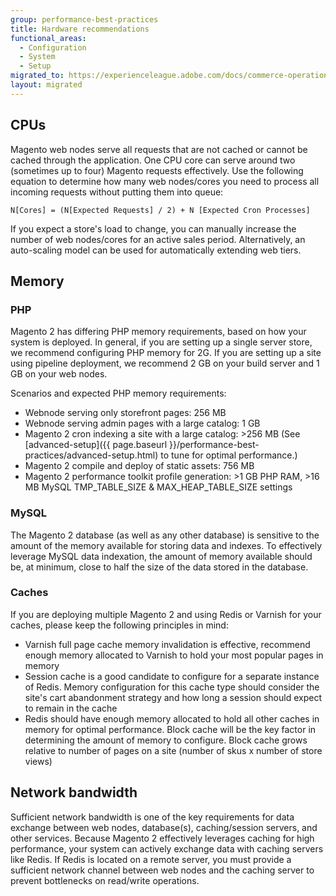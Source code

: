```yaml
---
group: performance-best-practices
title: Hardware recommendations
functional_areas:
  - Configuration
  - System
  - Setup
migrated_to: https://experienceleague.adobe.com/docs/commerce-operations/performance-best-practices/hardware.html
layout: migrated
---
```


## CPUs

Magento web nodes serve all requests that are not cached or cannot be cached through the application. One CPU core can serve around two (sometimes up to four) Magento requests effectively. Use the following equation to determine how many  web nodes/cores you need to process all incoming requests without putting them into queue:

  `N[Cores] = (N[Expected Requests] / 2) + N [Expected Cron Processes]`

If you expect a store's load to change, you can manually increase the number of web nodes/cores for an active sales period. Alternatively, an auto-scaling model can be used for automatically extending web tiers.

## Memory

### PHP

Magento 2 has differing PHP memory requirements, based on how your system is deployed.  In general, if you are setting up a single server store, we recommend configuring PHP memory for 2G.  If you are setting up a site using pipeline deployment, we recommend 2 GB on your build server and 1 GB on your web nodes.

Scenarios and expected PHP memory requirements:

*  Webnode serving only storefront pages: 256 MB
*  Webnode serving admin pages with a large catalog: 1 GB
*  Magento 2 cron indexing a site with a large catalog: >256 MB (See [advanced-setup]({{ page.baseurl }}/performance-best-practices/advanced-setup.html) to tune for optimal performance.)
*  Magento 2 compile and deploy of static assets: 756 MB
*  Magento 2 performance toolkit profile generation: >1 GB PHP RAM, >16 MB MySQL TMP_TABLE_SIZE & MAX_HEAP_TABLE_SIZE settings

### MySQL

The Magento 2 database (as well as any other database) is sensitive to the amount of the memory available for storing data and indexes. To effectively leverage MySQL data indexation, the amount of memory available should be, at minimum, close to half the size of the data stored in the database.

### Caches

If you are deploying multiple Magento 2 and using Redis or Varnish for your caches, please keep the following principles in mind:

*  Varnish full page cache memory invalidation is effective, recommend enough memory allocated to Varnish to hold your most popular pages in memory
*  Session cache is a good candidate to configure for a separate instance of Redis.  Memory configuration for this cache type should consider the site's cart abandonment strategy and how long a session should expect to remain in the cache
*  Redis should have enough memory allocated to hold all other caches in memory for optimal performance.  Block cache will be the key factor in determining the amount of memory to configure.  Block cache grows relative to number of pages on a site (number of skus x number of store views)

## Network bandwidth

Sufficient network bandwidth is one of the key requirements for data exchange between web nodes, database(s), caching/session servers, and other services. Because Magento 2 effectively leverages caching for high performance, your system can actively exchange data with caching servers like Redis. If Redis is located on a remote server, you must provide a sufficient network channel between web nodes and the caching server to prevent bottlenecks on read/write operations.
